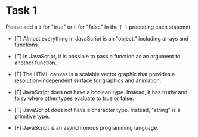 # Task 1

Please add a `T` for "true" or `F` for "false" in  the `[ ]` preceding each statemnt. 

- [T] Almost everything in JavaScript is an "object," including arrays and functions.

- [T] In JavaScript, it is possible to pass a function as an argument to another function.

- [F] The HTML canvas is a scalable vector graphic that provides a resolution-independent surface for graphics and animation.

- [F] JavaScript does not have a boolean type. Instead, it has truthy and falsy where other types evaluate to true or false.

- [T] JavaScript does not have a character type. Instead, "string" is a primitive type.

- [F] JavaScript is an asynchronous programming language.
